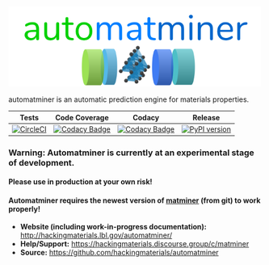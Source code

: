<img src="./docs/source/_static/logo_lowres.png" alt="logo" width="500"/>

automatminer is an automatic prediction engine for materials properties.


| Tests  |   Code Coverage   |  Codacy | Release |
|:----------:|:-------------:|:------:|:------:|
| [![CircleCI](https://img.shields.io/circleci/project/github/hackingmaterials/automatminer/master.svg)](https://circleci.com/gh/hackingmaterials/automatminer) | [![Codacy Badge](https://img.shields.io/codacy/coverage/aa63dd7aa85e480bbe0e924a02ad1540.svg?colorB=brightgreen)](https://www.codacy.com/app/ardunn/automatminer) | [![Codacy Badge](https://img.shields.io/codacy/grade/aa63dd7aa85e480bbe0e924a02ad1540.svg)](https://www.codacy.com/app/ardunn/automatminer) | [![PyPI version](https://img.shields.io/pypi/v/automatminer.svg?colorB=blue)](https://pypi.org/project/automatminer/) |

### Warning: Automatminer is currently at an experimental stage of development.
#### Please use in production at your own risk!

#### Automatminer requires the newest version of [matminer](https://github.com/hackingmaterials/matminer) (from git) to work properly!

- **Website (including work-in-progress documentation):** <http://hackingmaterials.lbl.gov/automatminer/>
- **Help/Support:** https://hackingmaterials.discourse.group/c/matminer
- **Source:** <https://github.com/hackingmaterials/automatminer>

